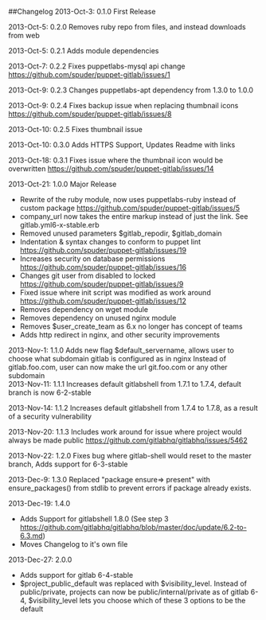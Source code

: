 ##Changelog
2013-Oct-3: 0.1.0 First Release 

2013-Oct-5: 0.2.0 Removes ruby repo from files, and instead downloads from web  

2013-Oct-5: 0.2.1 Adds module dependencies   

2013-Oct-7: 0.2.2 Fixes puppetlabs-mysql api change https://github.com/spuder/puppet-gitlab/issues/1  

2013-Oct-9: 0.2.3 Changes puppetlabs-apt dependency from 1.3.0 to 1.0.0   

2013-Oct-9: 0.2.4 Fixes backup issue when replacing thumbnail icons https://github.com/spuder/puppet-gitlab/issues/8   

2013-Oct-10: 0.2.5 Fixes thumbnail issue  

2013-Oct-10: 0.3.0 Adds HTTPS Support, Updates Readme with links  

2013-Oct-18: 0.3.1 Fixes issue where the thumbnail icon would be overwritten https://github.com/spuder/puppet-gitlab/issues/14  

2013-Oct-21: 1.0.0  Major Release

- Rewrite of the ruby module, now uses puppetlabs-ruby instead of custom package https://github.com/spuder/puppet-gitlab/issues/5 
- company_url now takes the entire markup instead of just the link. See gitlab.yml6-x-stable.erb 
- Removed unused parameters $gitlab_repodir, $gitlab_domain
- Indentation & syntax changes to conform to puppet lint https://github.com/spuder/puppet-gitlab/issues/19
- Increases security on database permissions https://github.com/spuder/puppet-gitlab/issues/16
- Changes git user from disabled to locked https://github.com/spuder/puppet-gitlab/issues/9
- Fixed issue where init script was modified as work around https://github.com/spuder/puppet-gitlab/issues/12
- Removes dependency on wget module
- Removes dependency on unused nginx module
- Removes $user_create_team  as 6.x no longer has concept of teams
- Adds http redirect in nginx, and other security improvements   
  
2013-Nov-1: 1.1.0 Adds new flag $default_servername, allows user to choose what subdomain gitlab is configured as in nginx
Instead of gitlab.foo.com, user can now make the url git.foo.com or any other subdomain  
2013-Nov-11: 1.1.1 Increases default gitlabshell from 1.7.1 to 1.7.4, default branch is now 6-2-stable  

2013-Nov-14: 1.1.2 Increases default gitlabshell from 1.7.4 to 1.7.8, as a result of a security vulnerability  

2013-Nov-20: 1.1.3 Includes work around for issue where project would always be made public https://github.com/gitlabhq/gitlabhq/issues/5462  

2013-Nov-22: 1.2.0 Fixes bug where gitlab-shell would reset to the master branch, Adds support for 6-3-stable  

2013-Dec-9: 1.3.0 Replaced "package ensure=> present" with ensure_packages() from stdlib to prevent errors if package already exists.  

2013-Dec-19: 1.4.0  
- Adds Support for gitlabshell 1.8.0 (See step 3 https://github.com/gitlabhq/gitlabhq/blob/master/doc/update/6.2-to-6.3.md)
- Moves Changelog to it's own file

2013-Dec-27: 2.0.0  
- Adds support for gitlab 6-4-stable
- $project_public_default was replaced with $visibility_level. Instead of public/private, projects can now be public/internal/private as of gitlab 6-4, $visibility_level lets you choose which of these 3 options to be the default